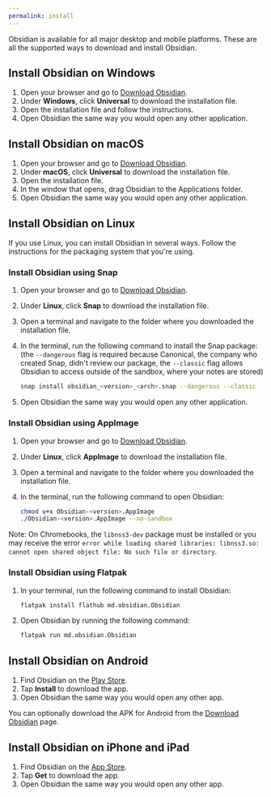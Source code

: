 ```yaml
---
permalink: install
---
```

Obsidian is available for all major desktop and mobile platforms. These are all the supported ways to download and install Obsidian.

## Install Obsidian on Windows

1. Open your browser and go to [Download Obsidian](https://obsidian.md/download).
2. Under **Windows**, click **Universal** to download the installation file.
3. Open the installation file and follow the instructions.
4. Open Obsidian the same way you would open any other application.

## Install Obsidian on macOS

1. Open your browser and go to [Download Obsidian](https://obsidian.md/download).
2. Under **macOS**, click **Universal** to download the installation file.
3. Open the installation file.
4. In the window that opens, drag Obsidian to the Applications folder.
5. Open Obsidian the same way you would open any other application.

## Install Obsidian on Linux

If you use Linux, you can install Obsidian in several ways. Follow the instructions for the packaging system that you're using.

### Install Obsidian using Snap

1. Open your browser and go to [Download Obsidian](https://obsidian.md/download).
2. Under **Linux**, click **Snap** to download the installation file.
3. Open a terminal and navigate to the folder where you downloaded the installation file.
4. In the terminal, run the following command to install the Snap package: (the `--dangerous` flag is required because Canonical, the company who created Snap, didn't review our package, the `--classic` flag allows Obsidian to access outside of the sandbox, where your notes are stored)

   ```bash
   snap install obsidian_<version>_<arch>.snap --dangerous --classic
   ```

5. Open Obsidian the same way you would open any other application.

### Install Obsidian using AppImage

1. Open your browser and go to [Download Obsidian](https://obsidian.md/download).
2. Under **Linux**, click **AppImage** to download the installation file.
3. Open a terminal and navigate to the folder where you downloaded the installation file.
4. In the terminal, run the following command to open Obsidian:

   ```bash
   chmod u+x Obsidian-<version>.AppImage
   ./Obsidian-<version>.AppImage --no-sandbox
   ```
Note: On Chromebooks, the `libnss3-dev` package must be installed or you may receive the error `error while loading shared libraries: libnss3.so: cannot open shared object file: No such file or directory`.

### Install Obsidian using Flatpak

1. In your terminal, run the following command to install Obsidian:

   ```bash
   flatpak install flathub md.obsidian.Obsidian
   ```

2. Open Obsidian by running the following command:

   ```bash
   flatpak run md.obsidian.Obsidian
   ```

## Install Obsidian on Android

1. Find Obsidian on the [Play Store](https://play.google.com/store/apps/details?id=md.obsidian).
2. Tap **Install** to download the app.
3. Open Obsidian the same way you would open any other app.

You can optionally download the APK for Android from the [Download Obsidian](https://obsidian.md/download) page.

## Install Obsidian on iPhone and iPad

1. Find Obsidian on the [App Store](https://apps.apple.com/us/app/obsidian-connected-notes/id1557175442).
2. Tap **Get** to download the app.
3. Open Obsidian the same way you would open any other app.
